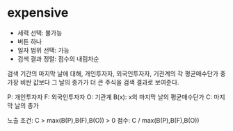 # expensive
- 세력 선택: 불가능
- 버튼 하나
- 일자 범위 선택: 가능
- 검색 결과 정렬: 점수의 내림차순

검색 기간의 마지막 날에 대해,
개인투자자, 외국인투자자, 기관계의
각 평균매수단가 중 가장 비싼 값보다
그 날의 종가가 더 큰 주식을 검색 결과로 보여준다.

P: 개인투자자
F: 외국인투자자
O: 기관계
B(x): x의 마지막 날의 평균매수단가
C: 마지막 날의 종가

노출 조건: C > max(B(P),B(F),B(O)) > 0
점수: C / max(B(P),B(F),B(O))

